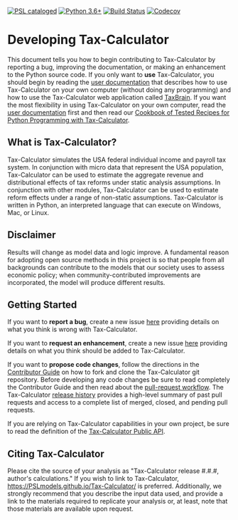 [![PSL cataloged](https://img.shields.io/badge/PSL-cataloged-a0a0a0.svg)](https://www.PSLmodels.org)
[![Python 3.6+](https://img.shields.io/badge/python-3.6%2B-blue.svg)](https://www.python.org/downloads/release/python-360/)
[![Build Status](https://travis-ci.org/PSLmodels/Tax-Calculator.svg?branch=master)](https://travis-ci.org/PSLmodels/Tax-Calculator)
[![Codecov](https://codecov.io/gh/PSLmodels/Tax-Calculator/branch/master/graph/badge.svg)](https://codecov.io/gh/PSLmodels/Tax-Calculator)


Developing Tax-Calculator
=========================

This document tells you how to begin contributing to Tax-Calculator by
reporting a bug, improving the documentation, or making an enhancement
to the Python source code.  If you only want to **use** Tax-Calculator,
you should begin by reading the [user
documentation](https://PSLmodels.github.io/Tax-Calculator/)
that describes how to use Tax-Calculator on your own computer (without
doing any programming) and how to use the Tax-Calculator web application
called [TaxBrain](https://www.ospc.org/taxbrain/).  If you want the most
flexibility in using Tax-Calculator on your own computer, read the [user
documentation](https://PSLmodels.github.io/Tax-Calculator/)
first and then read our [Cookbook of Tested Recipes for Python Programming
with
Tax-Calculator](https://PSLmodels.github.io/Tax-Calculator/cookbook.html).


What is Tax-Calculator?
-----------------------

Tax-Calculator simulates the USA federal individual income and payroll
tax system.  In conjunction with micro data that represent the USA
population, Tax-Calculator can be used to estimate the aggregate
revenue and distributional effects of tax reforms under static
analysis assumptions.  In conjunction with other modules,
Tax-Calculator can be used to estimate reform effects under a range of
non-static assumptions.  Tax-Calculator is written in Python, an
interpreted language that can execute on Windows, Mac, or Linux.


Disclaimer
----------

Results will change as model data and logic improve. A fundamental
reason for adopting open source methods in this project is so that
people from all backgrounds can contribute to the models that our
society uses to assess economic policy; when community-contributed
improvements are incorporated, the model will produce different
results.


Getting Started
---------------

If you want to **report a bug**, create a new issue
[here](https://github.com/PSLmodels/Tax-Calculator/issues)
providing details on what you think is wrong with Tax-Calculator.

If you want to **request an enhancement**, create a new issue
[here](https://github.com/PSLmodels/Tax-Calculator/issues)
providing details on what you think should be added to Tax-Calculator.

If you want to **propose code changes**, follow the directions in the
[Contributor
Guide](https://taxcalc.readthedocs.io/en/latest/contributor_guide.html)
on how to fork and clone the Tax-Calculator git repository.  Before
developing any code changes be sure to read completely the Contributor
Guide and then read about the [pull-request
workflow](https://github.com/PSLmodels/Tax-Calculator/blob/master/WORKFLOW.md#tax-calculator-pull-request-workflow).
The Tax-Calculator [release
history](https://github.com/PSLmodels/Tax-Calculator/blob/master/RELEASES.md#tax-calculator-release-history)
provides a high-level summary of past pull requests and access to a
complete list of merged, closed, and pending pull requests.

If you are relying on Tax-Calculator capabilities in your own project,
be sure to read the definition of the [Tax-Calculator Public
API](https://taxcalc.readthedocs.io/en/latest/public_api.html).


Citing Tax-Calculator
---------------------

Please cite the source of your analysis as "Tax-Calculator release
#.#.#, author's calculations." If you wish to link to Tax-Calculator,
https://PSLmodels.github.io/Tax-Calculator/ is
preferred. Additionally, we strongly recommend that you describe the
input data used, and provide a link to the materials required to
replicate your analysis or, at least, note that those materials are
available upon request.
